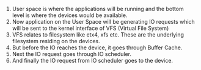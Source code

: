 1. User space is where the applications will be running and the bottom level is where the devices would be available.
2. Now application on the User Space will be generating IO requests which will be sent to the kernel interface of VFS (Virtual File System)
3. VFS relates to filesystem like etx4, xfs etc. These are the underlying filesystem residing on the devices.
4. But before the IO reaches the device, it goes through Buffer Cache.
5. Next the IO request goes through IO scheduler.
6. And finally the IO request from IO scheduler goes to the device.
